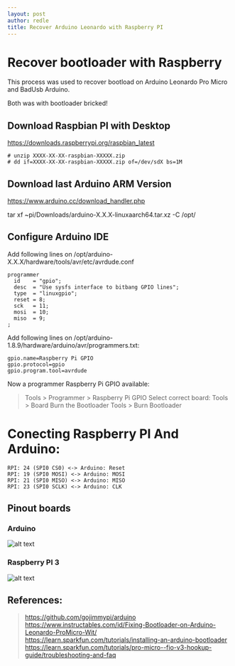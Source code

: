 ```yaml
---
layout: post
author: redle
title: Recover Arduino Leonardo with Raspberry PI
---
```


# Recover bootloader with Raspberry

This process was used to recover bootload on Arduino Leonardo Pro Micro and BadUsb Arduino.

Both was with bootloader bricked!


## Download Raspbian PI with Desktop
https://downloads.raspberrypi.org/raspbian_latest

```
# unzip XXXX-XX-XX-raspbian-XXXXX.zip
# dd if=XXXX-XX-XX-raspbian-XXXXX.zip of=/dev/sdX bs=1M
```

## Download last Arduino ARM Version
https://www.arduino.cc/download_handler.php

tar xf ~pi/Downloads/arduino-X.X.X-linuxaarch64.tar.xz -C /opt/


## Configure Arduino IDE

Add following lines on /opt/arduino-X.X.X/hardware/tools/avr/etc/avrdude.conf

```
programmer
  id    = "gpio";
  desc  = "Use sysfs interface to bitbang GPIO lines";
  type  = "linuxgpio";
  reset = 8;
  sck   = 11;
  mosi  = 10;
  miso  = 9;
;
```

Add following lines on /opt/arduino-1.8.9/hardware/arduino/avr/programmers.txt:
```
gpio.name=Raspberry Pi GPIO
gpio.protocol=gpio
gpio.program.tool=avrdude

```

Now a programmer Raspberry Pi GPIO available:
> Tools > Programmer > Raspberry Pi GPIO
Select correct board:
> Tools > Board 
Burn the Bootloader
Tools > Burn Bootloader


# Conecting Raspberry PI And Arduino:
```
RPI: 24 (SPI0 CS0) <-> Arduino: Reset
RPI: 19 (SPI0 MOSI) <-> Arduino: MOSI
RPI: 21 (SPI0 MISO) <-> Arduino: MISO
RPI: 23 (SPI0 SCLK) <-> Arduino: CLK
```

## Pinout boards

### Arduino
![alt text](https://simba-os.readthedocs.io/en/latest/_images/arduino-pro-micro-pinout.png "Pinout Arduino Pro Micro")

### Raspberry PI 3
![alt text](https://camo.githubusercontent.com/3af697a8467ed5288e78a473e873625fa2b9811c/68747470733a2f2f6d6172636f6d696e657276612e626c6f622e636f72652e77696e646f77732e6e65742f70686f746f732f5261737062657272795069325f50696e6f75742e706e67 "Pinout Raspberry PI 3")

## References:
> https://github.com/gojimmypi/arduino
> https://www.instructables.com/id/Fixing-Bootloader-on-Arduino-Leonardo-ProMicro-Wit/
> https://learn.sparkfun.com/tutorials/installing-an-arduino-bootloader
> https://learn.sparkfun.com/tutorials/pro-micro--fio-v3-hookup-guide/troubleshooting-and-faq